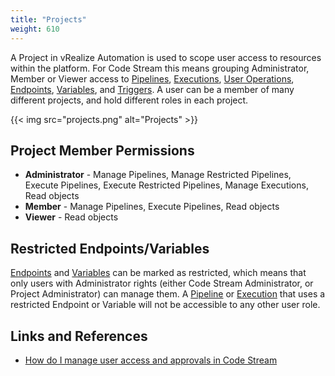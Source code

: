 ```yaml
---
title: "Projects"
weight: 610
---
```


A Project in vRealize Automation is used to scope user access to resources within the platform. For Code Stream this means grouping Administrator, Member or Viewer access to [Pipelines](/Pipelines), [Executions](/Executions), [User Operations](/User-Operations), [Endpoints](/Configure/Endpoints), [Variables](/Configure/Variables), and [Triggers](/Triggers). A user can be a member of many different projects, and hold different roles in each project.

{{< img src="projects.png" alt="Projects" >}}

## Project Member Permissions
* **Administrator** - Manage Pipelines, Manage Restricted Pipelines, Execute Pipelines, Execute Restricted Pipelines, Manage Executions, Read objects
* **Member** - Manage Pipelines, Execute Pipelines, Read objects
* **Viewer** - Read objects

## Restricted Endpoints/Variables
[Endpoints](/Configure/Endpoints) and [Variables](/Configure/Variables) can be marked as restricted, which means that only users with Administrator rights (either Code Stream Administrator, or Project Administrator) can manage them. A [Pipeline](/Pipelines) or [Execution](/Executions) that uses a restricted Endpoint or Variable will not be accessible to any other user role.

## Links and References
* [How do I manage user access and approvals in Code Stream](https://docs.vmware.com/en/VMware-Code-Stream/services/Using-and-Managing-CodeStream/GUID-8EDC8310-232D-45FB-8C02-E4FB25687177.html#GUID-8EDC8310-232D-45FB-8C02-E4FB25687177)